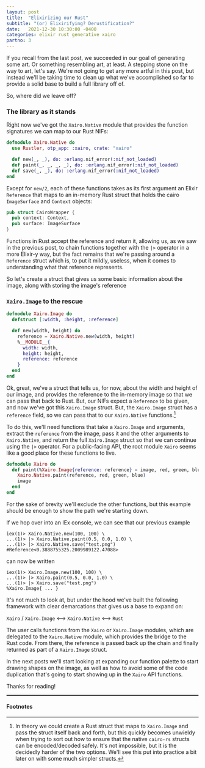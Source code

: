 ```yaml
---
layout: post
title:  "Elixirizing our Rust"
subtitle: "(or) Elixirifying? Derustification?"
date:   2021-12-30 10:30:00 -0400
categories: elixir rust generative xairo
partno: 3
---
```


If you recall from the last post, we succeeded in our goal of generating some art. Or something resembling art, at least. A stepping stone on the way to art, let's say. We're not going to get any more artful in this post, but instead we'll be taking time to clean up what we've accomplished so far to provide a solid base to build a full library off of.

So, where did we leave off?

### The library as it stands

Right now we've got the `Xairo.Native` module that provides the function signatures we can map to our Rust NIFs:

```elixir
defmodule Xairo.Native do
  use Rustler, otp_app: :xairo, crate: "xairo"

  def new(_, _), do: :erlang.nif_error(:nif_not_loaded)
  def paint(_, _, _, _), do: :erlang.nif_error(:nif_not_loaded)
  def save(_, _), do: :erlang.nif_error(:nif_not_loaded)
end
```

Except for `new/2`, each of these functions takes as its first argument an Elixir `Reference` that maps to an in-memory Rust struct that holds the cairo `ImageSurface` and `Context` objects:

```rust
pub struct CairoWrapper {
  pub context: Context,
  pub surface: ImageSurface
}
```

Functions in Rust accept the reference and return it, allowing us, as we saw in the previous post, to chain functions together with the `|>` operator in a more Elixir-y way, but the fact remains that we're passing around a `Reference` struct which is, to put it mildly, useless, when it comes to understanding what that reference represents.

So let's create a struct that gives us some basic information about the image, along with storing the image's reference

### `Xairo.Image` to the rescue

```elixir
defmodule Xairo.Image do
  defstruct [:width, :height, :reference]

  def new(width, height) do
    reference = Xairo.Native.new(width, height)
    %__MODULE__{
      width: width,
      height: height,
      reference: reference
    }
  end
end
```

Ok, great, we've a struct that tells us, for now, about the width and height of our image, and provides the reference to the in-memory image so that we can pass that back to Rust. But, our NIFs expect a `Reference` to be given, and now we've got this `Xairo.Image` struct. But, the `Xairo.Image` struct has a `reference` field, so we can pass that to our `Xairo.Native` functions.[^1]

To do this, we'll need functions that take a `Xairo.Image` and arguments, extract the `reference` from the image, pass it and the other arguments to `Xairo.Native`, and return the full `Xairo.Image` struct so that we can continue using the `|>` operator. For a public-facing API, the root module `Xairo` seems like a good place for these functions to live.

```elixir
defmodule Xairo do
  def paint(%Xairo.Image{reference: reference} = image, red, green, blue) do
    Xairo.Native.paint(reference, red, green, blue)
    image
  end
end
```

For the sake of brevity we'll exclude the other functions, but this example should be enough to show the path we're starting down.

If we hop over into an IEx console, we can see that our previous example

```iex
iex(1)> Xairo.Native.new(100, 100) \
...(1)> |> Xairo.Native.paint(0.5, 0.0, 1.0) \
...(1)> |> Xairo.Native.save("test.png")
#Reference<0.3888755325.2009989122.47088>
```

can now be written

```iex
iex(1)> Xairo.Image.new(100, 100) \
...(1)> |> Xairo.paint(0.5, 0.0, 1.0) \
...(1)> |> Xairo.save("test.png")
%Xairo.Image{ ... }
```

It's not much to look at, but under the hood we've built the following framework with clear demarcations that gives us a base to expand on:

`Xairo` / `Xairo.Image` <--> `Xairo.Native` <--> `Rust`

The user calls functions from the `Xairo` or `Xairo.Image` modules, which are delegated to the `Xairo.Native` module, which provides the bridge to the Rust code. From there, the reference is passed back up the chain and finally returned as part of a `Xairo.Image` struct.

In the next posts we'll start looking at expanding our function palette to start drawing shapes on the image, as well as how to avoid some of the code duplication that's going to start showing up in the `Xairo` API functions.

Thanks for reading!

<hr style="border:1px solid #888888;margin-bottom:15px;"/>

#### Footnotes

[^1]: In theory we could create a Rust struct that maps to `Xairo.Image` and pass the struct itself back and forth, but this quickly becomes unwieldy when trying to sort out how to ensure that the native `cairo-rs` structs can be encoded/decoded safely. It's not impossible, but it is the decidedly harder of the two options. We'll see this put into practice a bit later on with some much simpler structs.
